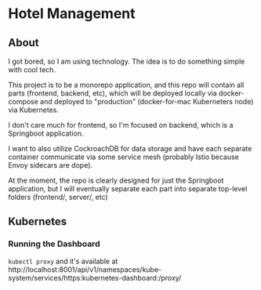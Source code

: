 # Hotel Management

## About

I got bored, so I am using technology. The idea is to do something simple with cool tech.

This project is to be a monorepo application, and this repo will contain all parts (frontend, backend, etc), which
will be deployed locally via docker-compose and deployed to "production" (docker-for-mac Kuberneters node) via
Kubernetes.

I don't care much for frontend, so I'm focused on backend, which is a Springboot application.

I want to also utilize CockroachDB for data storage and have each separate container communicate via some service mesh
(probably Istio because Envoy sidecars are dope).

At the moment, the repo is clearly designed for just the Springboot application, but I will eventually separate each
part into separate top-level folders (frontend/, server/, etc)

## Kubernetes

### Running the Dashboard

`kubectl proxy` and it's available at http://localhost:8001/api/v1/namespaces/kube-system/services/https:kubernetes-dashboard:/proxy/
